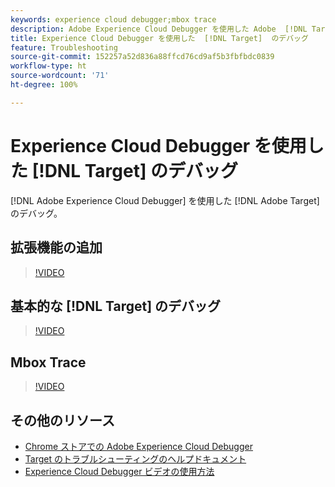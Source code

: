 ```yaml
---
keywords: experience cloud debugger;mbox trace
description: Adobe Experience Cloud Debugger を使用した Adobe  [!DNL Target]  のデバッグ。
title: Experience Cloud Debugger を使用した  [!DNL Target]  のデバッグ
feature: Troubleshooting
source-git-commit: 152257a52d836a88ffcd76cd9af5b3fbfbdc0839
workflow-type: ht
source-wordcount: '71'
ht-degree: 100%

---
```



# Experience Cloud Debugger を使用した [!DNL Target] のデバッグ

[!DNL Adobe Experience Cloud Debugger] を使用した [!DNL Adobe Target] のデバッグ。

## 拡張機能の追加

>[!VIDEO](https://video.tv.adobe.com/v/23114/?quality=12)

## 基本的な [!DNL Target] のデバッグ

>[!VIDEO](https://video.tv.adobe.com/v/23115/?quality=12)

## Mbox Trace

>[!VIDEO](https://video.tv.adobe.com/v/23113/?quality=12)

## その他のリソース

+ [Chrome ストアでの Adobe Experience Cloud Debugger](https://chrome.google.com/webstore/detail/adobe-experience-cloud-de/ocdmogmohccmeicdhlhhgepeaijenapj?hl=ja)
+ [Target のトラブルシューティングのヘルプドキュメント](/help/main/r-troubleshooting-target/troubleshooting-target.md)
+ [Experience Cloud Debugger ビデオの使用方法](https://experienceleague.adobe.com/docs/platform-learn/data-collection/debugger/experience-cloud/use-the-experience-cloud-debugger.html?lang=ja)
